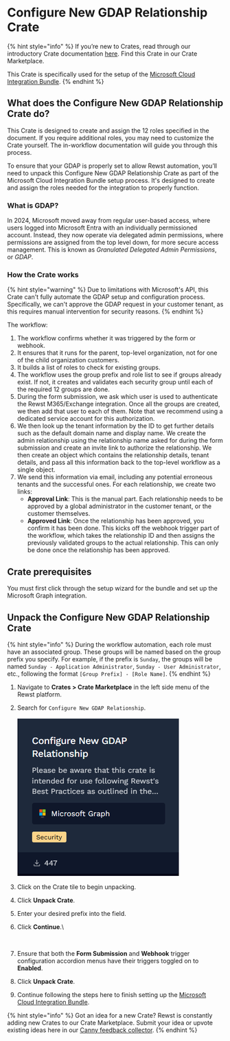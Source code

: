 # Configure New GDAP Relationship Crate

{% hint style="info" %}
If you’re new to Crates, read through our introductory Crate documentation [here](https://docs.rewst.help/prebuilt-automations/crates). Find this Crate in our Crate Marketplace.

This Crate is specifically used for the setup of the [Microsoft Cloud Integration Bundle](../../configuration/integrations/integration-guides/microsoft-cloud-integration-bundle/).&#x20;
{% endhint %}

## What does the Configure New GDAP Relationship Crate do?

This Crate is designed to create and assign the 12 roles specified in the document. If you require additional roles, you may need to customize the Crate yourself. The in-workflow documentation will guide you through this process.

To ensure that your GDAP is properly set to allow Rewst automation, you’ll need to unpack this Configure New GDAP Relationship Crate as part of the Microsoft Cloud Integration Bundle setup process. It's designed to create and assign the roles needed for the integration to properly function.

### What is GDAP?

In 2024, Microsoft moved away from regular user-based access, where users logged into Microsoft Entra with an individually permissioned account. Instead, they now operate via delegated admin permissions, where permissions are assigned from the top level down, for more secure access management. This is known as _Granulated Delegated Admin Permissions_, or _GDAP_.

### How the Crate works

{% hint style="warning" %}
Due to limitations with Microsoft's API, this Crate can't fully automate the GDAP setup and configuration process. Specifically, we can't approve the GDAP request in your customer tenant, as this requires manual intervention for security reasons.
{% endhint %}

The workflow:

1. The workflow confirms whether it was triggered by the form or webhook.
2. It ensures that it runs for the parent, top-level organization, not for one of the child organization customers.
3. It builds a list of roles to check for existing groups.
4. The workflow uses the group prefix and role list to see if groups already exist. If not, it creates and validates each security group until each of the required 12 groups are done.
5. During the form submission, we ask which user is used to authenticate the Rewst M365/Exchange integration. Once all the groups are created, we then add that user to each of them. Note that we recommend using a dedicated service account for this authorization.
6. We then look up the tenant information by the ID to get further details such as the default domain name and display name. We create the admin relationship using the relationship name asked for during the form submission and create an invite link to authorize the relationship. We then create an object which contains the relationship details, tenant details, and pass all this information back to the top-level workflow as a single object.
7. We send this information via email, including any potential erroneous tenants and the successful ones. For each relationship, we create two links:
   * **Approval Link**: This is the manual part. Each relationship needs to be approved by a global administrator in the customer tenant, or the customer themselves.
   * **Approved Link**: Once the relationship has been approved, you confirm it has been done. This kicks off the webhook trigger part of the workflow, which takes the relationship ID and then assigns the previously validated groups to the actual relationship. This can only be done once the relationship has been approved.

## Crate prerequisites

You must first click through the setup wizard for the bundle and set up the Microsoft Graph integration.&#x20;

## Unpack the Configure New GDAP Relationship Crate

{% hint style="info" %}
During the workflow automation, each role must have an associated group. These groups will be named based on the group prefix you specify. For example, if the prefix is `Sunday`, the groups will be named `Sunday - Application Administrator`, `Sunday - User Administrator`, etc., following the format `[Group Prefix] - [Role Name]`.
{% endhint %}

1. Navigate to **Crates > Crate Marketplace** in the left side menu of the Rewst platform.
2. Search for `Configure New GDAP Relationship`.\
   \
   ![](<../../../.gitbook/assets/image (126).png>)
3. Click on the Crate tile to begin unpacking.
4. Click **Unpack Crate**.
5. Enter your desired prefix into the field.&#x20;
6.  Click **Continue**.\


    <figure><img src="../../../.gitbook/assets/Screenshot 2025-07-10 at 4.11.46 PM.png" alt=""><figcaption></figcaption></figure>
7. Ensure that both the **Form Submission** and **Webhook** trigger configuration accordion menus have their triggers toggled on to **Enabled**.
8. Click **Unpack Crate**.
9. Continue following the steps here to finish setting up the [Microsoft Cloud Integration Bundle](../../configuration/integrations/integration-guides/microsoft-cloud-integration-bundle/).

{% hint style="info" %}
Got an idea for a new Crate? Rewst is constantly adding new Crates to our Crate Marketplace. Submit your idea or upvote existing ideas here in our [Canny feedback collector](https://rewst.canny.io/crates).
{% endhint %}
